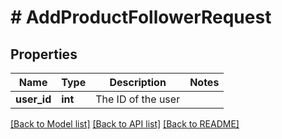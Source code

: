 # # AddProductFollowerRequest

## Properties

Name | Type | Description | Notes
------------ | ------------- | ------------- | -------------
**user_id** | **int** | The ID of the user |

[[Back to Model list]](../../README.md#models) [[Back to API list]](../../README.md#endpoints) [[Back to README]](../../README.md)

